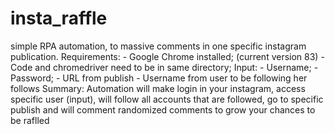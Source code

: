 # insta_raffle
simple RPA automation, to massive comments in one specific instagram publication.  Requirements:  - Google Chrome installed; (current version 83)  - Code and chromedriver need to be in same directory;  Input:  - Username;  - Password;  - URL from publish  - Username from user to be following her follows  Summary:  Automation will make login in your instagram, access specific user (input), will follow all accounts that are followed, go to specific publish and will comment randomized comments to grow your chances to be raflled
